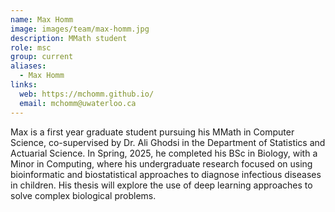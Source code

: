 ```yaml
---
name: Max Homm
image: images/team/max-homm.jpg
description: MMath student
role: msc
group: current
aliases:
  - Max Homm
links:
  web: https://mchomm.github.io/
  email: mchomm@uwaterloo.ca 
---
```


Max is a first year graduate student pursuing his MMath in Computer Science, co-supervised by Dr. Ali Ghodsi in the Department of Statistics and Actuarial Science. In Spring, 2025, he completed his BSc in Biology, with a Minor in Computing, where his undergraduate research focused on using bioinformatic and biostatistical approaches to diagnose infectious diseases in children. His thesis will explore the use of deep learning approaches to solve complex biological problems. 
